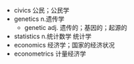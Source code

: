 - civics 公民；公民学
- genetics n.遗传学
	- genetic adj. 遗传的；基因的；起源的
- statistics n.统计数学 统计学
- economics 经济学；国家的经济状况
- econometrics 计量经济学